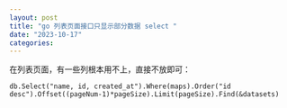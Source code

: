 ```yaml
---
layout: post
title: "go 列表页面接口只显示部分数据 select "
date: "2023-10-17"
categories: 
---
```

<p>在列表页面，有一些列根本用不上，直接不放即可：</p>

<pre>
<code>db.Select(&quot;name, id, created_at&quot;).Where(maps).Order(&quot;id desc&quot;).Offset((pageNum-1)*pageSize).Limit(pageSize).Find(&amp;datasets)</code></pre>

